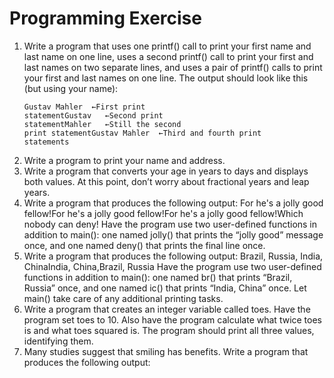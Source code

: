 # Programming Exercise
1. Write a program that uses one printf() call to print your first name and last name on one line, uses a second printf() call to print your first and last names on two separate lines, and uses a pair of printf() calls to print your first and last names on one line. The output should look like this (but using your name):
   ```
   Gustav Mahler  ←First print
   statementGustav   ←Second print
   statementMahler   ←Still the second
   print statementGustav Mahler  ←Third and fourth print
   statements
   ```
2. Write a program to print your name and address.
3. Write a program that converts your age in years to days and displays both values. At this point, don’t worry about fractional years and leap years.
4. Write a program that produces the following output:
For he's a jolly good fellow!For he's a jolly good fellow!For he's a jolly good fellow!Which nobody can deny!
Have the program use two user-defined functions in addition to main(): one named jolly() that prints the “jolly good” message once, and one named deny() that prints the final line once.
5. Write a program that produces the following output:
Brazil, Russia, India, ChinaIndia, China,Brazil, Russia
Have the program use two user-defined functions in addition to main(): one named br() that prints “Brazil, Russia” once, and one named ic() that prints “India, China” once. Let main() take care of any additional printing tasks.
6. Write a program that creates an integer variable called toes. Have the program set toes to 10. Also have the program calculate what twice toes is and what toes squared is. The program should print all three values, identifying them.
7. Many studies suggest that smiling has benefits. Write a program that produces the following output: